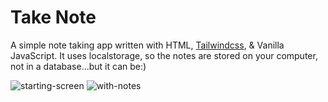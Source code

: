 # Take Note
A simple note taking app written with HTML, [Tailwindcss](https://tailwindcss.com), &amp; Vanilla JavaScript. It uses localstorage, so the notes are stored on your computer, not in a database...but it can be:)



![starting-screen](https://user-images.githubusercontent.com/10621935/235469244-41d344f0-fb26-4f49-884a-724966f6b0a3.png)
![with-notes](https://user-images.githubusercontent.com/10621935/235469258-f1adb67f-4835-488d-8638-95b04d1ec0e0.png)
